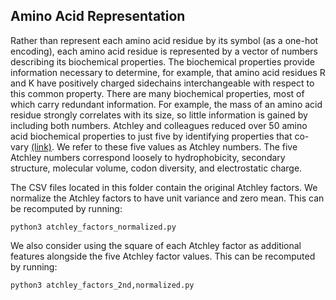 ## Amino Acid Representation

Rather than represent each amino acid residue by its symbol (as a one-hot encoding), each amino acid residue is represented by a
vector of numbers describing its biochemical properties. The biochemical properties provide information necessary to determine, for
example, that amino acid residues R and K have positively charged sidechains interchangeable with respect to this common property.
There are many biochemical properties, most of which carry redundant information. For example, the mass of an amino acid residue
strongly correlates with its size, so little information is gained by including both numbers. Atchley and colleagues reduced over
50 amino acid biochemical properties to just five by identifying properties that co-vary [(link)](https://www.pnas.org/content/102/18/6395
).
We refer to these five values as Atchley numbers. The five Atchley numbers correspond loosely to hydrophobicity, secondary structure,
molecular volume, codon diversity, and electrostatic charge.

The CSV files located in this folder contain the original Atchley factors. We normalize the Atchley factors to have unit variance and
zero mean. This can be recomputed by running:

`python3 atchley_factors_normalized.py`

We also consider using the square of each Atchley factor as additional features alongside the five Atchley factor values. This can be recomputed by running:

`python3 atchley_factors_2nd,normalized.py`

